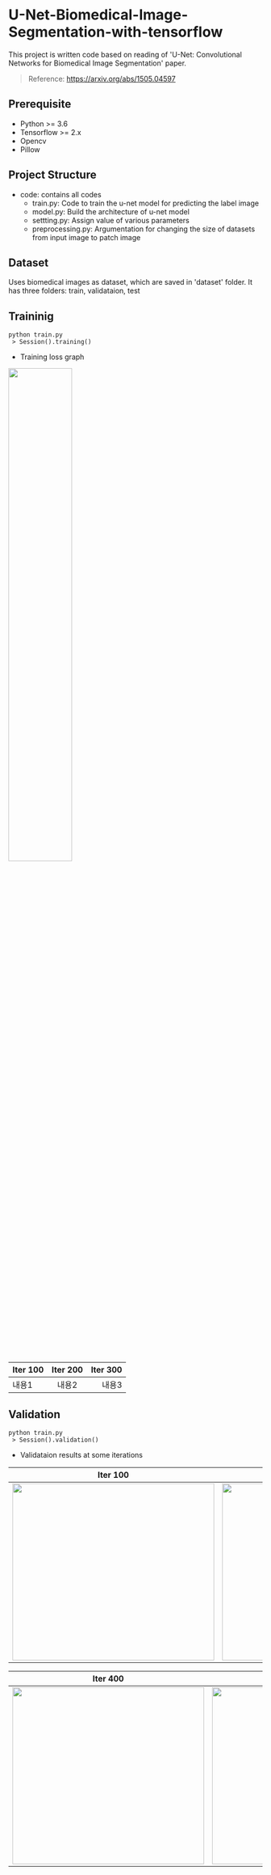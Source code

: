 # U-Net-Biomedical-Image-Segmentation-with-tensorflow </br>
This project is written code based on reading of 'U-Net: Convolutional Networks for Biomedical Image Segmentation' paper.
 > Reference: https://arxiv.org/abs/1505.04597

## Prerequisite </br>
 * Python >= 3.6</br>
 * Tensorflow >= 2.x</br>
 * Opencv</br>
 * Pillow</br>


## Project Structure </br>
 * code: contains all codes
   * train.py: Code to train the u-net model for predicting the label image
   * model.py: Build the architecture of u-net model
   * settting.py: Assign value of various parameters
   * preprocessing.py: Argumentation for changing the size of datasets from input image to patch image
   

## Dataset </br>
Uses biomedical images as dataset, which are saved in 'dataset' folder. It has three folders: train, validataion, test


## Traininig
```
python train.py
 > Session().training()
```
 * Training loss graph
<img src = "https://user-images.githubusercontent.com/70457520/184366315-34267b21-d9a1-4633-9649-dcd856121b61.png" width="50%" height="50%">

|Iter 100|Iter 200|Iter 300|
|:---|:---:|---:| 
|내용1|내용2|내용3| 


## Validation
```
python train.py
 > Session().validation()
```
 * Validataion results at some iterations </br>

|Iter 100|Iter 200|Iter 300|
|:---:|:---:|:---:| 
|<img src="https://user-images.githubusercontent.com/70457520/184367132-8207dadc-84c0-4627-8c21-907bd364ea2d.png" width="400" height="350">|<img src="https://user-images.githubusercontent.com/70457520/184367223-bb6a6945-6f1d-4cb5-b418-ddc907355c36.png" width="380" height="350">|<img src="https://user-images.githubusercontent.com/70457520/184367259-8bb46583-3bb5-4de4-8af9-9927d0af2065.png" width="380" height="350">| 

|Iter 400|Iter 500|Iter 2000|
|:---:|:---:|:---:| 
|<img src="https://user-images.githubusercontent.com/70457520/184367329-0f89e345-0aa7-4847-996f-4714e3e491b8.png" width="380" height="350">|<img src="https://user-images.githubusercontent.com/70457520/184367422-026fa515-8562-4cce-a19a-7f2c31e12436.png" width="380" height="350">|<img src="https://user-images.githubusercontent.com/70457520/184367452-fe7929d7-2706-4fca-b8c7-156a00a4eb7b.png" width="380" height="350">| 
